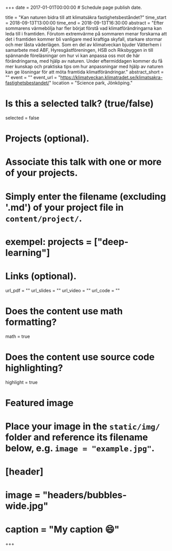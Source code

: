 +++
date = 2017-01-01T00:00:00  # Schedule page publish date.

title = "Kan naturen bidra till att klimatsäkra fastighetsbeståndet?"
time_start = 2018-09-13T13:00:00
time_end = 2018-09-13T16:30:00
abstract = "Efter sommarens värmebölja har fler börjat förstå vad klimatförändringarna kan leda till i framtiden. Förutom extremvärme på sommaren menar forskarna att det i framtiden kommer bli vanligare med kraftiga skyfall, starkare stormar och mer låsta väderlägen. Som en del av klimatveckan bjuder Vätterhem i samarbete med ABF, Hyresgästföreningen, HSB och Riksbyggen in till spännande föreläsningar om hur vi kan anpassa oss mot de här förändringarna, med hjälp av naturen. Under eftermiddagen kommer du få mer kunskap och praktiska tips om hur anpassningar med hjälp av naturen kan ge lösningar för att möta framtida klimatförändringar."
abstract_short = ""
event = ""
event_url = "https://klimatveckan.klimatradet.se/klimatsakra-fastighetsbestandet/"
location = "Science park, Jönköping."

# Is this a selected talk? (true/false)
selected = false

# Projects (optional).
#   Associate this talk with one or more of your projects.
#   Simply enter the filename (excluding '.md') of your project file in `content/project/`.
# exempel:  projects = ["deep-learning"]

# Links (optional).
url_pdf = ""
url_slides = ""
url_video = ""
url_code = ""

# Does the content use math formatting?
math = true

# Does the content use source code highlighting?
highlight = true

# Featured image
# Place your image in the `static/img/` folder and reference its filename below, e.g. `image = "example.jpg"`.
# [header]
# image = "headers/bubbles-wide.jpg"
# caption = "My caption :smile:"

+++
